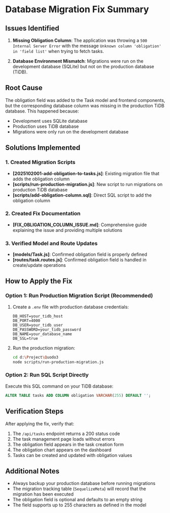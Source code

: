 # Database Migration Fix Summary

## Issues Identified

1. **Missing Obligation Column**: The application was throwing a `500 Internal Server Error` with the message `Unknown column 'obligation' in 'field list'` when trying to fetch tasks.

2. **Database Environment Mismatch**: Migrations were run on the development database (SQLite) but not on the production database (TiDB).

## Root Cause

The obligation field was added to the Task model and frontend components, but the corresponding database column was missing in the production TiDB database. This happened because:
- Development uses SQLite database
- Production uses TiDB database
- Migrations were only run on the development database

## Solutions Implemented

### 1. Created Migration Scripts
- **[2025102001-add-obligation-to-tasks.js]**: Existing migration file that adds the obligation column
- **[scripts/run-production-migration.js]**: New script to run migrations on production TiDB database
- **[scripts/add-obligation-column.sql]**: Direct SQL script to add the obligation column

### 2. Created Fix Documentation
- **[FIX_OBLIGATION_COLUMN_ISSUE.md]**: Comprehensive guide explaining the issue and providing multiple solutions

### 3. Verified Model and Route Updates
- **[models/Task.js]**: Confirmed obligation field is properly defined
- **[routes/task.routes.js]**: Confirmed obligation field is handled in create/update operations

## How to Apply the Fix

### Option 1: Run Production Migration Script (Recommended)
1. Create a `.env` file with production database credentials:
   ```env
   DB_HOST=your_tidb_host
   DB_PORT=4000
   DB_USER=your_tidb_user
   DB_PASSWORD=your_tidb_password
   DB_NAME=your_database_name
   DB_SSL=true
   ```

2. Run the production migration:
   ```bash
   cd d:\Project\Quodo3
   node scripts/run-production-migration.js
   ```

### Option 2: Run SQL Script Directly
Execute this SQL command on your TiDB database:
```sql
ALTER TABLE tasks ADD COLUMN obligation VARCHAR(255) DEFAULT '';
```

## Verification Steps

After applying the fix, verify that:
1. The `/api/tasks` endpoint returns a 200 status code
2. The task management page loads without errors
3. The obligation field appears in the task creation form
4. The obligation chart appears on the dashboard
5. Tasks can be created and updated with obligation values

## Additional Notes

- Always backup your production database before running migrations
- The migration tracking table (`SequelizeMeta`) will record that the migration has been executed
- The obligation field is optional and defaults to an empty string
- The field supports up to 255 characters as defined in the model